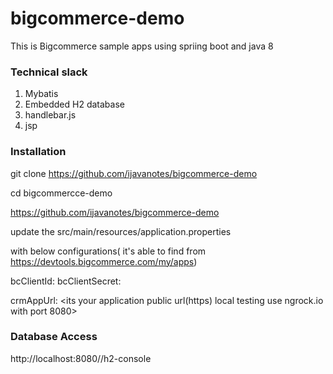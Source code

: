 # bigcommerce-demo
This is Bigcommerce sample apps using spriing boot and java 8



### Technical slack

1. Mybatis
2. Embedded H2 database
3. handlebar.js
4. jsp



### Installation

git clone https://github.com/ijavanotes/bigcommerce-demo



cd bigcommercce-demo

https://github.com/ijavanotes/bigcommerce-demo

update the src/main/resources/application.properties

with below configurations( it's able to find from https://devtools.bigcommerce.com/my/apps)

bcClientId: <client id from bc when create apps>
bcClientSecret: <client scret from bc when create apps>

crmAppUrl: <its your application public url(https) local testing use ngrock.io  with port  8080>





### Database Access

http://localhost:8080//h2-console

























